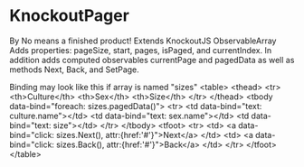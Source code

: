 KnockoutPager
=============
By No means a finished product! 
Extends KnockoutJS ObservableArray
Adds properties:
pageSize, start, pages, isPaged, and currentIndex.
In addition adds computed observables currentPage and pagedData as well as methods
Next, Back, and SetPage.

Binding may look like this if array is named "sizes"
&lt;table&gt;
                &lt;thead&gt;
                    &lt;tr&gt;
                        &lt;th&gt;Culture&lt;/th&gt;
                        &lt;th&gt;Sex&lt;/th&gt;
                        &lt;th&gt;Size&lt;/th&gt;
                    &lt;/tr&gt;
                &lt;/thead&gt;
                &lt;tbody data-bind=&quot;foreach: sizes.pagedData()&quot;&gt;
                    &lt;tr&gt;
                        &lt;td data-bind=&quot;text: culture.name&quot;&gt;&lt;/td&gt;
                        &lt;td data-bind=&quot;text: sex.name&quot;&gt;&lt;/td&gt;
                        &lt;td data-bind=&quot;text: size&quot;&gt;&lt;/td&gt;
                    &lt;/tr&gt;
                &lt;/tbody&gt;
                &lt;tfoot&gt;
                    &lt;tr&gt;
                        &lt;td&gt;
                            &lt;a data-bind=&quot;click: sizes.Next(), attr:{href:&#39;#&#39;}&quot;&gt;Next&lt;/a&gt;
                        &lt;/td&gt;
                        &lt;td&gt;
                            &lt;a data-bind=&quot;click: sizes.Back(), attr:{href:&#39;#&#39;}&quot;&gt;Back&lt;/a&gt;
                        &lt;/td&gt;
                    &lt;/tr&gt;
                &lt;/tfoot&gt;
            &lt;/table&gt;
